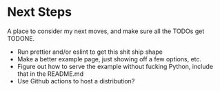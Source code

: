 # Next Steps

A place to consider my next moves, and make sure all the TODOs get TODONE.


* Run prettier and/or eslint to get this shit ship shape
* Make a better example page, just showing off a few options, etc.
* Figure out how to serve the example without fucking Python, include that in the README.md
* Use Github actions to host a distribution?


